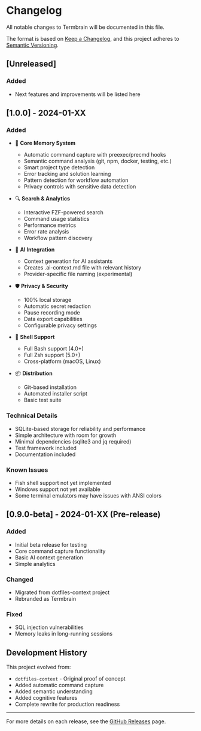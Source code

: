 # Changelog

All notable changes to Termbrain will be documented in this file.

The format is based on [Keep a Changelog](https://keepachangelog.com/en/1.0.0/),
and this project adheres to [Semantic Versioning](https://semver.org/spec/v2.0.0.html).

## [Unreleased]

### Added
- Next features and improvements will be listed here

## [1.0.0] - 2024-01-XX

### Added
- 🧠 **Core Memory System**
  - Automatic command capture with preexec/precmd hooks
  - Semantic command analysis (git, npm, docker, testing, etc.)
  - Smart project type detection
  - Error tracking and solution learning
  - Pattern detection for workflow automation
  - Privacy controls with sensitive data detection

- 🔍 **Search & Analytics**
  - Interactive FZF-powered search
  - Command usage statistics
  - Performance metrics
  - Error rate analysis
  - Workflow pattern discovery

- 🤖 **AI Integration**
  - Context generation for AI assistants
  - Creates .ai-context.md file with relevant history
  - Provider-specific file naming (experimental)

- 🛡️ **Privacy & Security**
  - 100% local storage
  - Automatic secret redaction
  - Pause recording mode
  - Data export capabilities
  - Configurable privacy settings

- 🐚 **Shell Support**
  - Full Bash support (4.0+)
  - Full Zsh support (5.0+)
  - Cross-platform (macOS, Linux)

- 📦 **Distribution**
  - Git-based installation
  - Automated installer script
  - Basic test suite

### Technical Details
- SQLite-based storage for reliability and performance
- Simple architecture with room for growth
- Minimal dependencies (sqlite3 and jq required)
- Test framework included
- Documentation included

### Known Issues
- Fish shell support not yet implemented
- Windows support not yet available
- Some terminal emulators may have issues with ANSI colors

## [0.9.0-beta] - 2024-01-XX (Pre-release)

### Added
- Initial beta release for testing
- Core command capture functionality
- Basic AI context generation
- Simple analytics

### Changed
- Migrated from dotfiles-context project
- Rebranded as Termbrain

### Fixed
- SQL injection vulnerabilities
- Memory leaks in long-running sessions

## Development History

This project evolved from:
- `dotfiles-context` - Original proof of concept
- Added automatic command capture
- Added semantic understanding
- Added cognitive features
- Complete rewrite for production readiness

---

For more details on each release, see the [GitHub Releases](https://github.com/anivar/termbrain/releases) page.